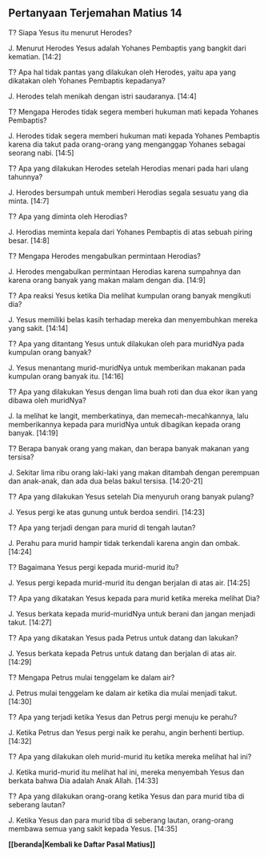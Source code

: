 ## Pertanyaan Terjemahan Matius 14 ##

T? Siapa Yesus itu menurut Herodes?

J. Menurut Herodes Yesus adalah Yohanes Pembaptis yang bangkit dari kematian. [14:2]

T? Apa hal tidak pantas yang dilakukan oleh Herodes, yaitu apa yang dikatakan oleh Yohanes Pembaptis kepadanya?

J. Herodes telah menikah dengan istri saudaranya. [14:4]

T? Mengapa Herodes tidak segera memberi hukuman mati kepada Yohanes Pembaptis?

J. Herodes tidak segera memberi hukuman mati kepada Yohanes Pembaptis karena dia takut pada orang-orang yang menganggap Yohanes sebagai seorang nabi. [14:5]

T? Apa yang dilakukan Herodes setelah Herodias menari pada hari ulang tahunnya?

J. Herodes bersumpah untuk memberi Herodias segala sesuatu yang dia minta. [14:7]

T? Apa yang diminta oleh Herodias?

J. Herodias meminta kepala dari Yohanes Pembaptis di atas sebuah piring besar. [14:8]

T? Mengapa Herodes mengabulkan permintaan Herodias?

J. Herodes mengabulkan permintaan Herodias karena sumpahnya dan karena orang banyak yang makan malam dengan dia. [14:9]

T? Apa reaksi Yesus ketika Dia melihat kumpulan orang banyak mengikuti dia?

J. Yesus memiliki belas kasih terhadap mereka dan menyembuhkan mereka yang sakit. [14:14]

T? Apa yang ditantang Yesus untuk dilakukan oleh para muridNya pada kumpulan orang banyak?

J. Yesus menantang murid-muridNya untuk memberikan makanan pada kumpulan orang banyak itu. [14:16]

T? Apa yang dilakukan Yesus dengan lima buah roti dan dua ekor ikan yang dibawa oleh muridNya?

J. Ia melihat ke langit, memberkatinya, dan memecah-mecahkannya, lalu memberikannya kepada para muridNya untuk dibagikan kepada orang banyak. [14:19]

T? Berapa banyak orang yang makan, dan berapa banyak makanan yang tersisa?

J. Sekitar lima ribu orang laki-laki yang makan ditambah dengan perempuan dan anak-anak, dan ada dua belas bakul tersisa. [14:20-21]

T? Apa yang dilakukan Yesus setelah Dia menyuruh orang banyak pulang?

J. Yesus pergi ke atas gunung untuk berdoa sendiri. [14:23]

T? Apa yang terjadi dengan para murid di tengah lautan?

J. Perahu para murid hampir tidak terkendali karena angin dan ombak. [14:24]

T? Bagaimana Yesus pergi kepada murid-murid itu?

J. Yesus pergi kepada murid-murid itu dengan berjalan di atas air. [14:25]

T? Apa yang dikatakan Yesus kepada para murid ketika mereka melihat Dia?

J. Yesus berkata kepada murid-muridNya untuk berani dan jangan menjadi takut. [14:27]

T? Apa yang dikatakan Yesus pada Petrus untuk datang dan lakukan?

J. Yesus berkata kepada Petrus untuk datang dan berjalan di atas air. [14:29]

T? Mengapa Petrus mulai tenggelam ke dalam air?

J. Petrus mulai tenggelam ke dalam air ketika dia mulai menjadi takut. [14:30]

T? Apa yang terjadi ketika Yesus dan Petrus pergi menuju ke perahu?

J. Ketika Petrus dan Yesus pergi naik ke perahu, angin berhenti bertiup. [14:32]

T? Apa yang dilakukan oleh murid-murid itu ketika mereka melihat hal ini?

J. Ketika murid-murid itu melihat hal ini, mereka menyembah Yesus dan berkata bahwa Dia adalah Anak Allah. [14:33]

T? Apa yang dilakukan orang-orang ketika Yesus dan para murid tiba di seberang lautan?

J. Ketika Yesus dan para murid tiba di seberang lautan, orang-orang membawa semua yang sakit kepada Yesus. [14:35]

__[[beranda|Kembali ke Daftar Pasal Matius]]__


